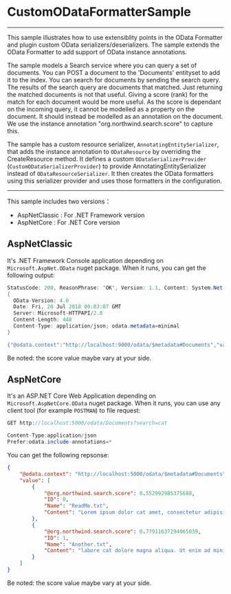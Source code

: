 # CustomODataFormatterSample
------------------

This sample illustrates how to use extensiblity points in the OData Formatter and plugin custom OData 
serializers/deserializers. The sample extends the OData Formatter to add support of OData instance annotations.

The sample models a Search service where you can query a set of documents. You can POST a document to the 'Documents' 
entityset to add it to the index. You can search for documents by sending the search query. The results of the search 
query are documents that matched. Just returning the matched documents is not that useful. Giving a score (rank) for the 
match for each document would be more useful. As the score is dependant on the incoming query, it cannot be modelled as 
a property on the document. It should instead be modelled as an annotation on the document. We use the instance annotation 
"org.northwind.search.score" to capture this.

The sample has a custom resource serializer, `AnnotatingEntitySerializer`, that adds the instance annotation to `ODataResource` 
by overriding the CreateResource method. It defines a custom `ODataSerializerProvider` (`CustomODataSerializerProvider`) to 
provide AnnotatingEntitySerializer instead of `ODataResourceSerializer`. It then creates the OData formatters using this 
serializer provider and uses those formatters in the configuration.

------------------
This sample includes two versions： 

* AspNetClassic : For .NET Framework version
* AspNetCore : For .NET Core version

## AspNetClassic

It's .NET Framework Console application depending on `Microsoft.AspNet.OData` nuget package.
When it runs, you can get the following output:

```C#
StatusCode: 200, ReasonPhrase: 'OK', Version: 1.1, Content: System.Net.Http.StreamContent, Headers:
{
  OData-Version: 4.0
  Date: Fri, 20 Jul 2018 00:03:07 GMT
  Server: Microsoft-HTTPAPI/2.0
  Content-Length: 448
  Content-Type: application/json; odata.metadata=minimal
}

{"@odata.context":"http://localhost:9000/odata/$metadata#Documents","value":[{"@org.northwind.search.score":0.77235521784627592,"ID":0,"Name":"ReadMe.txt","Content":"Lorem ipsum dolor cat amet, consectetur adipisicing elit, sed do eiusmod tempor incididunt ut "},{"@org.northwind.search.score":0.69241623798963436,"ID":1,"Name":"Another.txt","Content":"labore cat dolore magna aliqua. Ut enim ad minim veniam, quis nostrud exercitation ullamco "}]}
```
Be noted: the score value maybe vary at your side.


## AspNetCore

It's an ASP.NET Core Web Application depending on `Microsoft.AspNetCore.OData` nuget package.
When it runs, you can use any client tool (for example `POSTMAN`) to file request:

```C#
GET http://localhost:5000/odata/Documents?search=cat

Content-Type:application/json
Prefer:odata.include-annotations=*
```

You can get the following repsonse:
```json
{
    "@odata.context": "http://localhost:5000/odata/$metadata#Documents",
    "value": [
        {
            "@org.northwind.search.score": 0.552992985375688,
            "ID": 0,
            "Name": "ReadMe.txt",
            "Content": "Lorem ipsum dolor cat amet, consectetur adipisicing elit, sed do eiusmod tempor incididunt ut "
        },
        {
            "@org.northwind.search.score": 0.77911637294065039,
            "ID": 1,
            "Name": "Another.txt",
            "Content": "labore cat dolore magna aliqua. Ut enim ad minim veniam, quis nostrud exercitation ullamco "
        }
    ]
}
```

Be noted: the score value maybe vary at your side.


